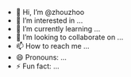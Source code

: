 - 👋 Hi, I’m @zhouzhoo
- 👀 I’m interested in ...
- 🌱 I’m currently learning ...
- 💞️ I’m looking to collaborate on ...
- 📫 How to reach me ...
- 😄 Pronouns: ...
- ⚡ Fun fact: ...

<!---
zhouzhoo/zhouzhoo is a ✨ special ✨ repository because its `README.md` (this file) appears on your GitHub profile.
You can click the Preview link to take a look at your changes.
--->

